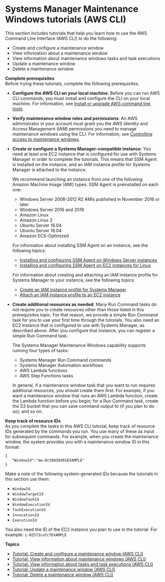 # Systems Manager Maintenance Windows tutorials \(AWS CLI\)<a name="maintenance-windows-tutorials"></a>

This section includes tutorials that help you learn how to use the AWS Command Line Interface \(AWS CLI\) to do the following:
+ Create and configure a maintenance window
+ View information about a maintenance window
+ View information about maintenance windows tasks and task executions
+ Update a maintenance window
+ Delete a maintenance window

**Complete prerequisites**  
Before trying these tutorials, complete the following prerequisites\.
+ **Configure the AWS CLI on your local machine**: Before you can run AWS CLI commands, you must install and configure the CLI on your local machine\. For information, see [Install or upgrade AWS command line tools](getting-started-cli.md)\.
+ **Verify maintenance window roles and permissions**: An AWS administrator in your account must grant you the AWS Identity and Access Management \(IAM\) permissions you need to manage maintenance windows using the CLI\. For information, see [Controlling access to maintenance windows](sysman-maintenance-permissions.md)\.
+ **Create or configure a Systems Manager\-compatible instance**: You need at least one EC2 instance that is configured for use with Systems Manager in order to complete the tutorials\. This means that SSM Agent is installed on the instance, and an IAM instance profile for Systems Manager is attached to the instance\. 

  We recommend launching an instance from one of the following Amazon Machine Image \(AMI\) types\. SSM Agent is preinstalled on each one:
  + Windows Server 2008\-2012 R2 AMIs published in November 2016 or later
  + Windows Server 2016 and 2019
  + Amazon Linux
  + Amazon Linux 2
  + Ubuntu Server 16\.04
  + Ubuntu Server 18\.04
  + Amazon ECS\-Optimized

  For information about installing SSM Agent on an instance, see the following topics:
  + [Installing and configuring SSM Agent on Windows Server instances](sysman-install-ssm-win.md)
  + [Installing and configuring SSM Agent on EC2 instances for Linux](sysman-install-ssm-agent.md)

  For information about creating and attaching an IAM instance profile for Systems Manager to your instance, see the following topics:
  + [Create an IAM instance profile for Systems Manager](setup-instance-profile.md)
  + [Attach an IAM instance profile to an EC2 instance](setup-launch-managed-instance.md)
+ **Create additional resources as needed**: Many Run Command tasks do not require you to create resources other than those listed in this prerequisites topic\. For that reason, we provide a simple Run Command task for you to use your first time through the tutorials\. You also need an EC2 instance that is configured to use with Systems Manager, as described above\. After you configure that instance, you can register a simple Run Command task\. 

  The Systems Manager Maintenance Windows capability supports running four types of tasks: 
  + Systems Manager Run Command commands
  + Systems Manager Automation workflows
  + AWS Lambda functions
  + AWS Step Functions tasks

  In general, if a maintenance window task that you want to run requires additional resources, you should create them first\. For example, if you want a maintenance window that runs an AWS Lambda function, create the Lambda function before you begin; for a Run Command task, create the S3 bucket that you can save command output to \(if you plan to do so\); and so on\.

**Keep track of resource IDs**  
As you complete the tasks in this AWS CLI tutorial, keep track of resource IDs generated by the commands you run\. You use many of these as input for subsequent commands\. For example, when you create the maintenance window, the system provides you with a maintenance window ID in this format:

```
{
   "WindowId":"mw-0c50858d01EXAMPLE"
}
```

Make a note of the following system\-generated IDs because the tutorials in this section use them:
+ `WindowId`
+ `WindowTargetId`
+ `WindowTaskId`
+ `WindowExecutionId`
+ `TaskExecutionId`
+ `InvocationId`
+ `ExecutionId`

You also need the ID of the EC2 instance you plan to use in the tutorial\. For example: `i-02573cafcfEXAMPLE`

**Topics**
+ [Tutorial: Create and configure a maintenance window \(AWS CLI\)](maintenance-windows-cli-tutorials-create.md)
+ [Tutorial: View information about maintenance windows \(AWS CLI\)](maintenance-windows-cli-tutorials-describe.md)
+ [Tutorial: View information about tasks and task executions \(AWS CLI\)](mw-cli-tutorial-task-info.md)
+ [Tutorial: Update a maintenance window \(AWS CLI\)](maintenance-windows-cli-tutorials-update.md)
+ [Tutorial: Delete a maintenance window \(AWS CLI\)](mw-cli-tutorial-delete-mw.md)